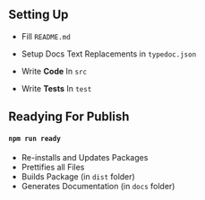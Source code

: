 ## Setting Up

-   Fill `README.md`
-   Setup Docs Text Replacements in `typedoc.json`

-   Write **Code** In `src`
-   Write **Tests** In `test`

## Readying For Publish

#### `npm run ready`

-   Re-installs and Updates Packages
-   Prettifies all Files
-   Builds Package (in `dist` folder)
-   Generates Documentation (in `docs` folder)
